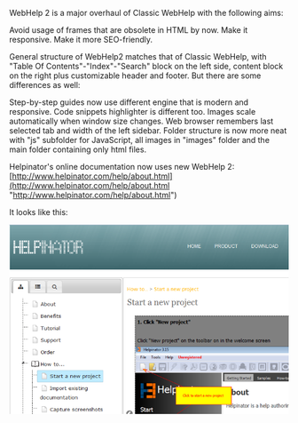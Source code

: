 WebHelp 2 is a major overhaul of Classic WebHelp with the following aims:





Avoid usage of frames that are obsolete in HTML by now. 
Make it responsive.
Make it more SEO-friendly.




General structure of WebHelp2 matches that of Classic WebHelp, with "Table Of Contents"-"Index"-"Search" block on the left side, content block on the right plus customizable header and footer. But there are some differences as well:





Step-by-step guides now use different engine that is modern and responsive.
Code snippets highlighter is different too.
Images scale automatically when window size changes.
Web browser remembers last selected tab and width of the left sidebar.
Folder structure is now more neat with "js" subfolder for JavaScript, all images in "images" folder and the main folder containing only html files.




Helpinator's online documentation now uses new WebHelp 2:  [http://www.helpinator.com/help/about.html](http://www.helpinator.com/help/about.html "http://www.helpinator.com/help/about.html")




It looks like this:




![](images/webhelp2demo.png "")
